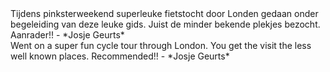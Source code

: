 <div lang="nl">
Tijdens pinksterweekend superleuke fietstocht door Londen gedaan onder begeleiding van deze leuke gids. Juist de minder bekende plekjes bezocht. Aanrader!!
- *Josje Geurts*
</div>

<div lang="en">
Went on a super fun cycle tour through London. You get the visit the less well known places. Recommended!!
- *Josje Geurts*
</div>

